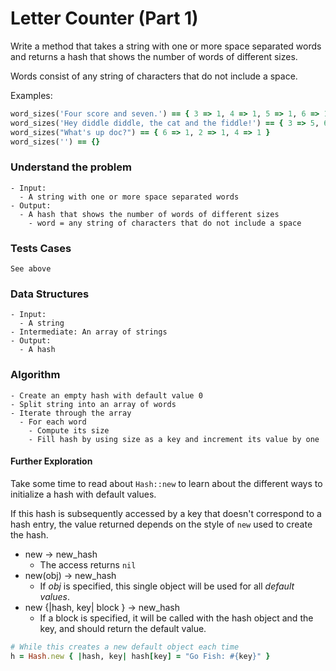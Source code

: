 # Letter Counter (Part 1)

Write a method that takes a string with one or more space separated words and returns a hash that shows the number of words of different sizes.

Words consist of any string of characters that do not include a space.

Examples:

```ruby
word_sizes('Four score and seven.') == { 3 => 1, 4 => 1, 5 => 1, 6 => 1 }
word_sizes('Hey diddle diddle, the cat and the fiddle!') == { 3 => 5, 6 => 1, 7 => 2 }
word_sizes("What's up doc?") == { 6 => 1, 2 => 1, 4 => 1 }
word_sizes('') == {}
```

### Understand the problem

```
- Input:
  - A string with one or more space separated words
- Output:
  - A hash that shows the number of words of different sizes
    - word = any string of characters that do not include a space
```

### Tests Cases

```
See above
```

### Data Structures

```
- Input:
  - A string
- Intermediate: An array of strings
- Output:
  - A hash
```

### Algorithm

```
- Create an empty hash with default value 0
- Split string into an array of words
- Iterate through the array
  - For each word
    - Compute its size
    - Fill hash by using size as a key and increment its value by one
```

#### Further Exploration

Take some time to read about `Hash::new` to learn about the different ways to initialize a hash with default values.

If this hash is subsequently accessed by a key that doesn't correspond to a hash entry, the value returned depends on the style of `new` used to create the hash.

* new → new_hash
  * The access returns `nil`
* new(obj) → new_hash
  * If *obj* is specified, this single object will be used for all *default values*.
* new {|hash, key| block } → new_hash
  * If a block is specified, it will be called with the hash object and the key, and should return the default value.

```ruby
# While this creates a new default object each time
h = Hash.new { |hash, key| hash[key] = "Go Fish: #{key}" }
```

